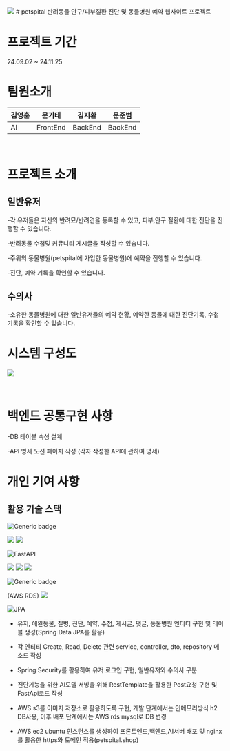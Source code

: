 <img src="https://github.com/user-attachments/assets/dc294e23-7b8b-4edd-8341-f69cd8ee6afc">
# petspital
반려동물 안구/피부질환 진단 및 동물병원 예약 웹사이트 프로젝트

# 프로젝트 기간
24.09.02 ~ 24.11.25

# 팀원소개
|김영훈|문기태|김지환|문준범|
|----|----|----|----|
|AI|FrontEnd|BackEnd|BackEnd|

&nbsp;

# 프로젝트 소개
## 일반유저
-각 유저들은 자신의 반려묘/반려견을 등록할 수 있고, 피부,안구 질환에 대한 진단을 진행할 수 있습니다.

-반려동물 수첩및 커뮤니티 게시글을 작성할 수 있습니다.

-주위의 동물병원(petspital에 가입한 동물병원)에 예약을 진행할 수 있습니다.

-진단, 예약 기록을 확인할 수 있습니다.

## 수의사
-소유한 동물병원에 대한 일반유저들의 예약 현황, 예약한 동물에 대한 진단기록, 수첩기록을 확인할 수 있습니다.

# 시스템 구성도
<img src="https://github.com/user-attachments/assets/f28f2fb2-e5dc-4a96-8183-9c26fcc46d4b">

&nbsp;
# 백엔드 공통구현 사항
-DB 테이블 속성 설계

-API 명세 노션 페이지 작성 (각자 작성한 API에 관하여 명세)

# 개인 기여 사항
## 활용 기술 스택
![Generic badge](https://img.shields.io/badge/jdk-17-orange.svg)

<img src="https://img.shields.io/badge/springboot-6DB33F?style=for-the-badge&logo=springboot&logoColor=white">

<img src="https://img.shields.io/badge/Spring Security-6DB33F?style=for-the-badge&logo=Spring Security&logoColor=white">

![FastAPI](https://img.shields.io/badge/FastAPI-005571?style=for-the-badge&logo=fastapi)  

<img src="https://img.shields.io/badge/nginx-%23009639.svg?style=for-the-badge&logo=nginx&logoColor=white">

<img src="https://img.shields.io/badge/Amazon%20EC2-FF9900?style=for-the-badge&logo=Amazon%20EC2&logoColor=white">

<img src="https://img.shields.io/badge/Amazon%20S3-569A31?style=for-the-badge&logo=Amazon%20S3&logoColor=white">

![Generic badge](https://img.shields.io/badge/h2-1.4.200-blue.svg)

(AWS RDS) <img src="https://img.shields.io/badge/MySQL-4479A1?style=for-the-badge&logo=MySQL&logoColor=white">

![JPA](https://img.shields.io/badge/JPA-hibernate-orange)

- 유저, 애완동물, 질병, 진단, 예약, 수첩, 게시글, 댓글, 동물병원 엔티티 구현 및 테이블 생성(Spring Data JPA를 활용)

- 각 엔티티 Create, Read, Delete 관련 service, controller, dto, repository 메소드 작성

- Spring Security를 활용하여 유저 로그인 구현, 일반유저와 수의사 구분

- 진단기능을 위한 AI모델 서빙을 위해 RestTemplate을 활용한 Post요청 구현 및 FastApi코드 작성
  
- AWS s3를 이미지 저장소로 활용하도록 구현, 개발 단계에서는 인메모리방식 h2 DB사용, 이후 배포 단계에서는 AWS rds mysql로 DB 변경

- AWS ec2 ubuntu 인스턴스를 생성하여 프론트엔드,백엔드,AI서버 배포 및 nginx를 활용한 https와 도메인 적용(petspital.shop)
